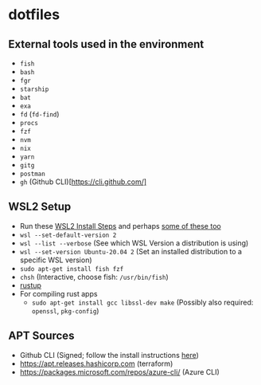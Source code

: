 # dotfiles

## External tools used in the environment

- `fish`
- `bash`
- `fgr`
- `starship`
- `bat`
- `exa`
- `fd` (`fd-find`)
- `procs`
- `fzf`
- `nvm`
- `nix`
- `yarn`
- `gitg`
- `postman`
- `gh` (Github CLI)[https://cli.github.com/]

## WSL2 Setup
- Run these [WSL2 Install Steps](https://docs.microsoft.com/en-us/windows/wsl/install) and perhaps [some of these too](https://docs.microsoft.com/en-us/windows/wsl/install-manual)
- `wsl --set-default-version 2`
- `wsl --list --verbose` (See which WSL Version a distribution is using)
- `wsl --set-version Ubuntu-20.04 2` (Set an installed distribution to a specific WSL version)
- `sudo apt-get install fish fzf`
- `chsh` (Interactive, choose fish: `/usr/bin/fish`)
- [rustup](https://rustup.rs/)
- For compiling rust apps
  - `sudo apt-get install gcc libssl-dev make` (Possibly also required: `openssl`, `pkg-config`)

## APT Sources
- Github CLI (Signed; follow the install instructions [here](https://github.com/cli/cli/blob/trunk/docs/install_linux.md))
- https://apt.releases.hashicorp.com (terraform)
- https://packages.microsoft.com/repos/azure-cli/ (Azure CLI)
